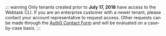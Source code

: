 ::: warning
Only tenants created prior to **July 17, 2018** have access to the Webtask CLI. If you are an enterprise customer with a newer tenant, please contact your account representative to request access. Other requests can be made through the [Auth0 Contact Form](https://auth0.com/?contact=true) and will be evaluated on a case-by-case basis.
:::